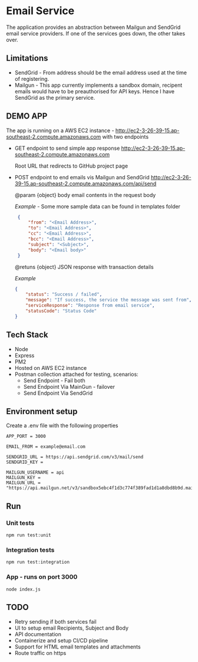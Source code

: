 # Email Service
The application provides an abstraction between Mailgun and SendGrid email service providers. If one of the services goes down, the other takes over.

## Limitations
- SendGrid - From address should be the email address used at the time of registering.
- Mailgun - This app currently implements a sandbox domain, recipent emails would have to be preauthorised for API keys. Hence I have SendGrid as the primary service.

## DEMO APP
The app is running on a AWS EC2 instance - http://ec2-3-26-39-15.ap-southeast-2.compute.amazonaws.com with two endpoints
- GET endpoint to send simple app response
    http://ec2-3-26-39-15.ap-southeast-2.compute.amazonaws.com
    
    Root URL that redirects to GitHub project page

- POST endpoint to end emails vis Mailgun and SendGrid
    http://ec2-3-26-39-15.ap-southeast-2.compute.amazonaws.com/api/send

   @param {object} body email contents in the request body 

   *Example* - Some more sample data can be found in templates folder

   ```json
    {
        "from": "<Email Address>",
        "to": "<Email Address>",
        "cc": "<Email Address>",
        "bcc": "<Email Address>",
        "subject": "<Subject>",
        "body": "<Email body>"
    }
   ```
   @retuns {object} JSON response with transaction details
   
   *Example*
   
    ```json
    {
        "status": "Success / failed",
        "message": "If success, the service the message was sent from",
        "serviceResponse": "Response from email service",
        "statusCode": "Status Code"
    }
    ```
## Tech Stack
- Node
- Express
- PM2
- Hosted on AWS EC2 instance
- Postman collection attached for testing, scenarios:
    - Send Endpoint - Fail both
    - Send Endpoint Via MainGun - failover
    - Send Endpoint Via SendGrid
    
## Environment setup
Create a .env file with the following properties
```
APP_PORT = 3000

EMAIL_FROM = example@email.com

SENDGRID_URL = https://api.sendgrid.com/v3/mail/send
SENDGRID_KEY = 

MAILGUN_USERNAME = api
MAILGUN_KEY = 
MAILGUN_URL = "https://api.mailgun.net/v3/sandbox5ebc4f1d3c774f389fad1d1a8dbd8b9d.mailgun.org/messages"
```
## Run
### Unit tests
`npm run test:unit`
### Integration tests
`npm run test:integration`
### App - runs on port 3000
`node index.js`

## TODO
- Retry sending if both services fail
- UI to setup email Recipients, Subject and Body
- API documentation
- Containerize and setup CI/CD pipeline
- Support for HTML email templates and attachments
- Route traffic on https

